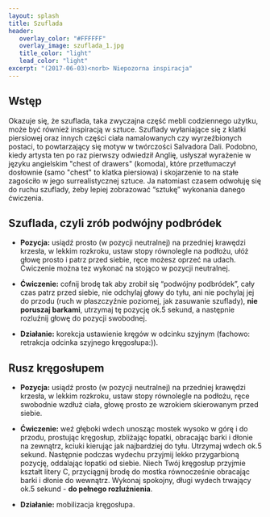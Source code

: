 ```yaml
---
layout: splash
title: Szuflada
header:
   overlay_color: "#FFFFFF"
   overlay_image: szuflada_1.jpg
   title_color: "light"
   lead_color: "light"
excerpt: "(2017-06-03)<norb> Niepozorna inspiracja"
---
```


## Wstęp

Okazuje się, że szuflada, taka zwyczajna część mebli codziennego użytku, może być również inspiracją w sztuce. Szuflady wyłaniające się z klatki piersiowej oraz innych części ciała namalowanych czy wyrzeźbionych postaci, to powtarzający się motyw w twórczości Salvadora Dali. Podobno, kiedy artysta ten po raz pierwszy odwiedził Anglię, usłyszał wyrażenie w języku angielskim "chest of drawers" (komoda), które przetłumaczył dosłownie (samo "chest" to klatka piersiowa) i skojarzenie to na stałe zagościło w jego surrealistycznej sztuce. 
Ja natomiast czasem odwołuję się do ruchu szuflady, żeby lepiej zobrazować “sztukę” wykonania danego ćwiczenia.

## Szuflada, czyli zrób podwójny podbródek

* **Pozycja:** usiądź prosto (w pozycji neutralnej) na przedniej krawędzi krzesła, w lekkim rozkroku, ustaw stopy równolegle na podłożu, ułóż głowę prosto i patrz przed siebie, ręce możesz oprzeć na udach. Ćwiczenie można tez wykonać na stojąco w pozycji neutralnej.

* **Ćwiczenie:** cofnij brodę tak aby zrobił się “podwójny podbródek”, cały czas patrz przed siebie, nie odchylaj głowy do tyłu, ani nie pochylaj jej do przodu (ruch w płaszczyźnie poziomej, jak zasuwanie szuflady), **nie poruszaj barkami**, utrzymaj tę pozycję ok.5 sekund, a następnie rozluźnij głowę do pozycji swobodnej. 

* **Działanie:** korekcja ustawienie kręgów w odcinku szyjnym (fachowo: retrakcja odcinka szyjnego kręgosłupa:)).

## Rusz kręgosłupem

* **Pozycja:** usiądź prosto (w pozycji neutralnej) na przedniej krawędzi krzesła, w lekkim rozkroku, ustaw stopy równolegle na podłożu, ręce swobodnie wzdłuż ciała, głowę prosto ze wzrokiem skierowanym przed siebie.

* **Ćwiczenie:** weź głęboki wdech unosząc mostek wysoko w górę i do przodu, prostując kręgosłup, zbliżając łopatki, obracając barki i dłonie na zewnątrz, kciuki kierując jak najbardziej  do tyłu. Utrzymaj wdech ok.5 sekund. Następnie podczas wydechu przyjmij lekko przygarbioną pozycję, oddalając łopatki od siebie. Niech Twój kręgosłup przyjmie kształt litery C, przyciągnij brodę do mostka równocześnie obracając barki i dłonie do wewnątrz. Wykonaj spokojny, długi wydech trwający ok.5 sekund - **do pełnego rozluźnienia**.

* **Działanie:** mobilizacja kręgosłupa.
